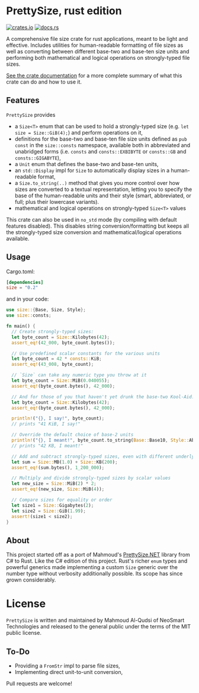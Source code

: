 # PrettySize, rust edition

[![crates.io](https://img.shields.io/crates/v/size.svg)](https://crates.io/crates/size) [![docs.rs](https://docs.rs/size/badge.svg)](https://docs.rs/size/latest/size/)

A comprehensive file size crate for rust applications, meant to be light and effective.
Includes utilities for human-readable formatting of file sizes as well as converting
between different base-two and base-ten size units and performing both mathematical and
logical operations on strongly-typed file sizes.

[See the crate documentation](https://docs.rs/size/latest/size/) for a more complete summary of
what this crate can do and how to use it.

## Features

`PrettySize` provides

* a `Size<T>` enum that can be used to hold a strongly-typed size
  (e.g. `let size = Size::GiB(4);`) and perform operations on it,
* definitions for the base-two and base-ten file size units defined as `pub const` in the
  `size::consts` namespace, available both in abbreviated and unabridged forms (i.e.
  `consts` and `consts::EXBIBYTE` or `consts::GB` and `consts::GIGABYTE`),
* a `Unit` enum that defines the base-two and base-ten units,
* an `std::Display` impl for `Size` to automatically display sizes in a human-readable
  format,
* a `Size.to_string(..)` method that gives you more control over how sizes are converted
  to a textual representation, letting you to specify the base of the human-readable
  units and their style (smart, abbreviated, or full; plus their lowercase variants).
* mathematical and logical operations on strongly-typed `Size<T>` values

This crate can also be used in `no_std` mode (by compiling with default features
disabled). This disables string conversion/formatting but keeps all the strongly-typed
size conversion and mathematical/logical operations available.

## Usage

Cargo.toml:

```toml
[dependencies]
size = "0.2"
```

and in your code:

```rust
use size::{Base, Size, Style};
use size::consts;

fn main() {
  // Create strongly-typed sizes:
  let byte_count = Size::Kilobytes(42);
  assert_eq!(42_000, byte_count.bytes());

  // Use predefined scalar constants for the various units
  let byte_count = 42 * consts::KiB;
  assert_eq!(43_008, byte_count);

  // `Size` can take any numeric type you throw at it
  let byte_count = Size::MiB(0.040055);
  assert_eq!(byte_count.bytes(), 42_000);

  // And for those of you that haven't yet drunk the base-two Kool-Aid:
  let byte_count = Size::Kilobytes(42);
  assert_eq!(byte_count.bytes(), 42_000);

  println!("{}, I say!", byte_count);
  // prints "41 KiB, I say!"

  // Override the default choice of base-2 units
  println!("{}, I meant!", byte_count.to_string(Base::Base10, Style::Abbreviated));
  // prints "42 KB, I meant!"

  // Add and subtract strongly-typed sizes, even with different underlying types
  let sum = Size::MB(1.0) + Size::KB(200);
  assert_eq!(sum.bytes(), 1_200_000);

  // Multiply and divide strongly-typed sizes by scalar values
  let new_size = Size::MiB(2) * 2;
  assert_eq!(new_size, Size::MiB(4));

  // Compare sizes for equality or order
  let size1 = Size::Gigabytes(2);
  let size2 = Size::GiB(1.99);
  assert!(size1 < size2);
}
```

## About

This project started off as a port of Mahmoud's
[PrettySize.NET](https://github.com/neosmart/PrettySize.net) library from C# to Rust. Like
the C# edition of this project. Rust's richer `enum` types and powerful generics made
implementing a custom `Size` generic over the number type without verbosity additionally
possible. Its scope has since grown considerably.

# License

`PrettySize` is written and maintained by Mahmoud Al-Qudsi of NeoSmart Technologies and
released to the general public under the terms of the MIT public license.

## To-Do

* Providing a `FromStr` impl to parse file sizes,
* Implementing direct unit-to-unit conversion,

Pull requests are welcome!
